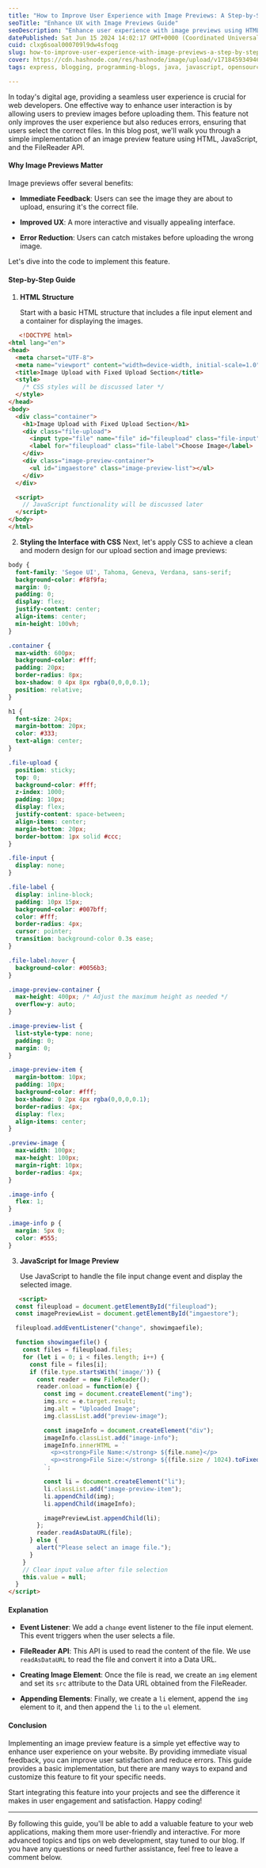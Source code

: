 ```yaml
---
title: "How to Improve User Experience with Image Previews: A Step-by-Step Guide"
seoTitle: "Enhance UX with Image Previews Guide"
seoDescription: "Enhance user experience with image previews using HTML, JavaScript, and FileReader API. Follow our step-by-step guide for seamless implementation"
datePublished: Sat Jun 15 2024 14:02:17 GMT+0000 (Coordinated Universal Time)
cuid: clxg6soal000709l9dw4sfoqg
slug: how-to-improve-user-experience-with-image-previews-a-step-by-step-guide
cover: https://cdn.hashnode.com/res/hashnode/image/upload/v1718459349462/bed600b6-e4db-4ce2-8bfd-42b024424845.png
tags: express, blogging, programming-blogs, java, javascript, opensource, nodejs, projects, coding, blockchain, project-management, expressjs-cilb5apda0066e053g7td7q24, codenewbies, programming-tips, coderscommunity

---
```


In today's digital age, providing a seamless user experience is crucial for web developers. One effective way to enhance user interaction is by allowing users to preview images before uploading them. This feature not only improves the user experience but also reduces errors, ensuring that users select the correct files. In this blog post, we'll walk you through a simple implementation of an image preview feature using HTML, JavaScript, and the FileReader API.

#### Why Image Previews Matter

Image previews offer several benefits:

* **Immediate Feedback**: Users can see the image they are about to upload, ensuring it's the correct file.
    
* **Improved UX**: A more interactive and visually appealing interface.
    
* **Error Reduction**: Users can catch mistakes before uploading the wrong image.
    

Let's dive into the code to implement this feature.

#### Step-by-Step Guide

1. **HTML Structure**
    
    Start with a basic HTML structure that includes a file input element and a container for displaying the images.
    

```Html
   <!DOCTYPE html>
<html lang="en">
<head>
  <meta charset="UTF-8">
  <meta name="viewport" content="width=device-width, initial-scale=1.0">
  <title>Image Upload with Fixed Upload Section</title>
  <style>
    /* CSS styles will be discussed later */
  </style>
</head>
<body>
  <div class="container">
    <h1>Image Upload with Fixed Upload Section</h1>
    <div class="file-upload">
      <input type="file" name="file" id="fileupload" class="file-input" accept="image/*">
      <label for="fileupload" class="file-label">Choose Image</label>
    </div>
    <div class="image-preview-container">
      <ul id="imgaestore" class="image-preview-list"></ul>
    </div>
  </div>

  <script>
    // JavaScript functionality will be discussed later
  </script>
</body>
</html>
```

2. **Styling the Interface with CSS** Next, let's apply CSS to achieve a clean and modern design for our upload section and image previews:
    

```css
body {
  font-family: 'Segoe UI', Tahoma, Geneva, Verdana, sans-serif;
  background-color: #f8f9fa;
  margin: 0;
  padding: 0;
  display: flex;
  justify-content: center;
  align-items: center;
  min-height: 100vh;
}

.container {
  max-width: 600px;
  background-color: #fff;
  padding: 20px;
  border-radius: 8px;
  box-shadow: 0 4px 8px rgba(0,0,0,0.1);
  position: relative;
}

h1 {
  font-size: 24px;
  margin-bottom: 20px;
  color: #333;
  text-align: center;
}

.file-upload {
  position: sticky;
  top: 0;
  background-color: #fff;
  z-index: 1000;
  padding: 10px;
  display: flex;
  justify-content: space-between;
  align-items: center;
  margin-bottom: 20px;
  border-bottom: 1px solid #ccc;
}

.file-input {
  display: none;
}

.file-label {
  display: inline-block;
  padding: 10px 15px;
  background-color: #007bff;
  color: #fff;
  border-radius: 4px;
  cursor: pointer;
  transition: background-color 0.3s ease;
}

.file-label:hover {
  background-color: #0056b3;
}

.image-preview-container {
  max-height: 400px; /* Adjust the maximum height as needed */
  overflow-y: auto;
}

.image-preview-list {
  list-style-type: none;
  padding: 0;
  margin: 0;
}

.image-preview-item {
  margin-bottom: 10px;
  padding: 10px;
  background-color: #fff;
  box-shadow: 0 2px 4px rgba(0,0,0,0.1);
  border-radius: 4px;
  display: flex;
  align-items: center;
}

.preview-image {
  max-width: 100px;
  max-height: 100px;
  margin-right: 10px;
  border-radius: 4px;
}

.image-info {
  flex: 1;
}

.image-info p {
  margin: 5px 0;
  color: #555;
}
```

3. **JavaScript for Image Preview**
    
    Use JavaScript to handle the file input change event and display the selected image.
    

```html
   <script>
  const fileupload = document.getElementById("fileupload");
  const imagePreviewList = document.getElementById("imgaestore");

  fileupload.addEventListener("change", showimgaefile);

  function showimgaefile() {
    const files = fileupload.files;
    for (let i = 0; i < files.length; i++) {
      const file = files[i];
      if (file.type.startsWith('image/')) {
        const reader = new FileReader();
        reader.onload = function(e) {
          const img = document.createElement("img");
          img.src = e.target.result;
          img.alt = "Uploaded Image";
          img.classList.add("preview-image");

          const imageInfo = document.createElement("div");
          imageInfo.classList.add("image-info");
          imageInfo.innerHTML = `
            <p><strong>File Name:</strong> ${file.name}</p>
            <p><strong>File Size:</strong> ${(file.size / 1024).toFixed(2)} KB</p>
          `;

          const li = document.createElement("li");
          li.classList.add("image-preview-item");
          li.appendChild(img);
          li.appendChild(imageInfo);

          imagePreviewList.appendChild(li);
        };
        reader.readAsDataURL(file);
      } else {
        alert("Please select an image file.");
      }
    }
    // Clear input value after file selection
    this.value = null;
  }
</script>
```

#### Explanation

* **Event Listener**: We add a `change` event listener to the file input element. This event triggers when the user selects a file.
    
* **FileReader API**: This API is used to read the content of the file. We use `readAsDataURL` to read the file and convert it into a Data URL.
    
* **Creating Image Element**: Once the file is read, we create an `img` element and set its `src` attribute to the Data URL obtained from the FileReader.
    
* **Appending Elements**: Finally, we create a `li` element, append the `img` element to it, and then append the `li` to the `ul` element.
    

#### Conclusion

Implementing an image preview feature is a simple yet effective way to enhance user experience on your website. By providing immediate visual feedback, you can improve user satisfaction and reduce errors. This guide provides a basic implementation, but there are many ways to expand and customize this feature to fit your specific needs.

Start integrating this feature into your projects and see the difference it makes in user engagement and satisfaction. Happy coding!

---

By following this guide, you'll be able to add a valuable feature to your web applications, making them more user-friendly and interactive. For more advanced topics and tips on web development, stay tuned to our blog. If you have any questions or need further assistance, feel free to leave a comment below.